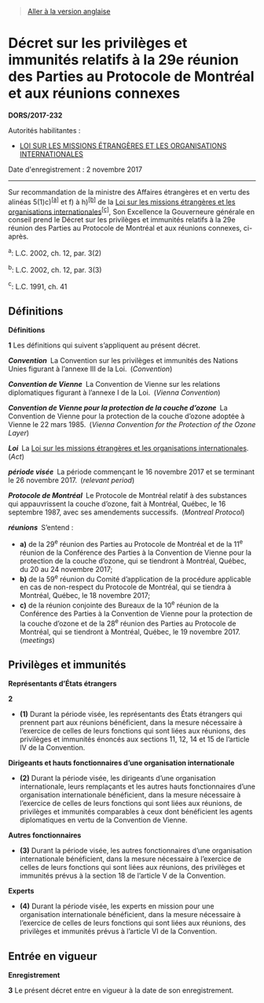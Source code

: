 > [Aller à la version anglaise](/en/Regulations/Statutory%20Orders%20and%20Regulations/2017/232.md)

# Décret sur les privilèges et immunités relatifs à la 29e réunion des Parties au Protocole de Montréal et aux réunions connexes

**DORS/2017-232**

Autorités habilitantes : 
- [LOI SUR LES MISSIONS ÉTRANGÈRES ET LES ORGANISATIONS INTERNATIONALES](/fr/Lois/Lois%20du%20Canada/1991/ch.%2041.md)

Date d'enregistrement : 2 novembre 2017

----------

Sur recommandation de la ministre des Affaires étrangères et en vertu des alinéas 5(1)c)<sup><a href='#nbp_81000-2-2756_hq_16885'>[a]</a></sup> et f) à h)<sup><a href='#nbp_81000-2-3241-F_hq_19915'>[b]</a></sup> de la [Loi sur les missions étrangères et les organisations internationales](/fr/Lois/Lois%20du%20Canada/1991/ch.%2041.md)<sup><a href='#nbp_81000-2-3241-F_hq_19916'>[c]</a></sup>, Son Excellence la Gouverneure générale en conseil prend le Décret sur les privilèges et immunités relatifs à la 29e réunion des Parties au Protocole de Montréal et aux réunions connexes, ci-après.



<a name='nbp_81000-2-2756_hq_16885'><sup>a</sup></a>: L.C. 2002, ch. 12, par. 3(2)<br />

<a name='nbp_81000-2-3241-F_hq_19915'><sup>b</sup></a>: L.C. 2002, ch. 12, par. 3(3)<br />

<a name='nbp_81000-2-3241-F_hq_19916'><sup>c</sup></a>: L.C. 1991, ch. 41<br />


## Définitions



**Définitions**

**1** Les définitions qui suivent s’appliquent au présent décret.

***Convention*** La Convention sur les privilèges et immunités des Nations Unies figurant à l’annexe III de la Loi. (*Convention*)

***Convention de Vienne*** La Convention de Vienne sur les relations diplomatiques figurant à l’annexe I de la Loi. (*Vienna Convention*)

***Convention de Vienne pour la protection de la couche d’ozone*** La Convention de Vienne pour la protection de la couche d’ozone adoptée à Vienne le 22 mars 1985. (*Vienna Convention for the Protection of the Ozone Layer*)

***Loi*** La [Loi sur les missions étrangères et les organisations internationales](/fr/Lois/Lois%20du%20Canada/1991/ch.%2041.md). (*Act*)

***période visée*** La période commençant le 16 novembre 2017 et se terminant le 26 novembre 2017. (*relevant period*)

***Protocole de Montréal*** Le Protocole de Montréal relatif à des substances qui appauvrissent la couche d’ozone, fait à Montréal, Québec, le 16 septembre 1987, avec ses amendements successifs. (*Montreal Protocol*)

***réunions*** S’entend :
- **a)** de la 29<sup>e</sup> réunion des Parties au Protocole de Montréal et de la 11<sup>e</sup> réunion de la Conférence des Parties à la Convention de Vienne pour la protection de la couche d’ozone, qui se tiendront à Montréal, Québec, du 20 au 24 novembre 2017;
- **b)** de la 59<sup>e</sup> réunion du Comité d’application de la procédure applicable en cas de non-respect du Protocole de Montréal, qui se tiendra à Montréal, Québec, le 18 novembre 2017;
- **c)** de la réunion conjointe des Bureaux de la 10<sup>e</sup> réunion de la Conférence des Parties à la Convention de Vienne pour la protection de la couche d’ozone et de la 28<sup>e</sup> réunion des Parties au Protocole de Montréal, qui se tiendront à Montréal, Québec, le 19 novembre 2017. (*meetings*)




## Privilèges et immunités



**Représentants d’États étrangers**

**2** 

- **(1)** Durant la période visée, les représentants des États étrangers qui prennent part aux réunions bénéficient, dans la mesure nécessaire à l’exercice de celles de leurs fonctions qui sont liées aux réunions, des privilèges et immunités énoncés aux sections 11, 12, 14 et 15 de l’article IV de la Convention.

**Dirigeants et hauts fonctionnaires d’une organisation internationale**

- **(2)** Durant la période visée, les dirigeants d’une organisation internationale, leurs remplaçants et les autres hauts fonctionnaires d’une organisation internationale bénéficient, dans la mesure nécessaire à l’exercice de celles de leurs fonctions qui sont liées aux réunions, de privilèges et immunités comparables à ceux dont bénéficient les agents diplomatiques en vertu de la Convention de Vienne.

**Autres fonctionnaires**

- **(3)** Durant la période visée, les autres fonctionnaires d’une organisation internationale bénéficient, dans la mesure nécessaire à l’exercice de celles de leurs fonctions qui sont liées aux réunions, des privilèges et immunités prévus à la section 18 de l’article V de la Convention.

**Experts**

- **(4)** Durant la période visée, les experts en mission pour une organisation internationale bénéficient, dans la mesure nécessaire à l’exercice de celles de leurs fonctions qui sont liées aux réunions, des privilèges et immunités prévus à l’article VI de la Convention.




## Entrée en vigueur



**Enregistrement**

**3** Le présent décret entre en vigueur à la date de son enregistrement.


